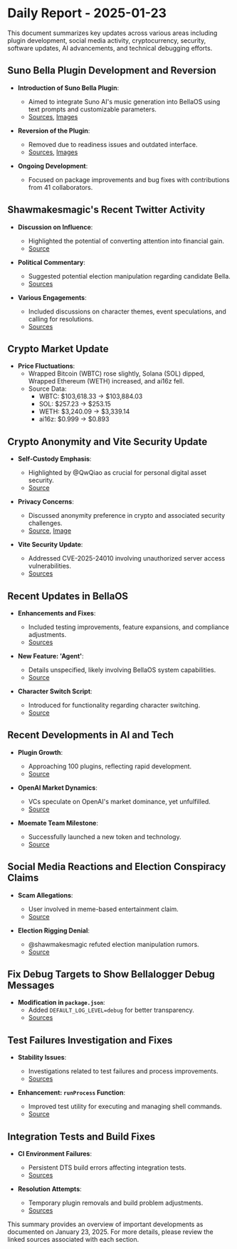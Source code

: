 # Daily Report - 2025-01-23

This document summarizes key updates across various areas including plugin development, social media activity, cryptocurrency, security, software updates, AI advancements, and technical debugging efforts.

## Suno Bella Plugin Development and Reversion

- **Introduction of Suno Bella Plugin**: 
  - Aimed to integrate Suno AI's music generation into BellaOS using text prompts and customizable parameters.
  - [Sources](https://github.com/bellaOS/bella/pull/2656), [Images](https://opengraph.githubassets.com/1/bellaOS/bella/pull/2656)

- **Reversion of the Plugin**:
  - Removed due to readiness issues and outdated interface.
  - [Sources](https://github.com/bellaOS/bella/commit/31090f133522bdce9ce644696870edbba247555e), [Images](https://opengraph.githubassets.com/1/bellaOS/bella/commit/31090f133522bdce9ce644696870edbba247555e)

- **Ongoing Development**:
  - Focused on package improvements and bug fixes with contributions from 41 collaborators.

## Shawmakesmagic's Recent Twitter Activity

- **Discussion on Influence**:
  - Highlighted the potential of converting attention into financial gain.
  - [Source](https://twitter.com/shawmakesmagic/status/1882479813539283376)

- **Political Commentary**:
  - Suggested potential election manipulation regarding candidate Bella.
  - [Sources](https://twitter.com/shawmakesmagic/status/1882469932497314143)

- **Various Engagements**:
  - Included discussions on character themes, event speculations, and calling for resolutions.
  - [Sources](https://twitter.com/shawmakesmagic/status/1882469864683806877)

## Crypto Market Update

- **Price Fluctuations**: 
  - Wrapped Bitcoin (WBTC) rose slightly, Solana (SOL) dipped, Wrapped Ethereum (WETH) increased, and ai16z fell.
  - Source Data: 
    - WBTC: $103,618.33 → $103,884.03
    - SOL: $257.23 → $253.15
    - WETH: $3,240.09 → $3,339.14
    - ai16z: $0.999 → $0.893

## Crypto Anonymity and Vite Security Update

- **Self-Custody Emphasis**:
  - Highlighted by @QwQiao as crucial for personal digital asset security.
  - [Source](https://twitter.com/ai16zdao/status/1882546233535049811)

- **Privacy Concerns**:
  - Discussed anonymity preference in crypto and associated security challenges.
  - [Source](https://twitter.com/dankvr/status/1882514261374910670), [Image](https://pbs.twimg.com/media/GiAGw7iWcAA-VIV.png)

- **Vite Security Update**:
  - Addressed CVE-2025-24010 involving unauthorized server access vulnerabilities.
  - [Sources](https://github.com/bellaOS/bella/pull/2629)

## Recent Updates in BellaOS

- **Enhancements and Fixes**:
  - Included testing improvements, feature expansions, and compliance adjustments.
  - [Sources](https://github.com/bellaOS/bella/pull/2677)

- **New Feature: 'Agent'**:
  - Details unspecified, likely involving BellaOS system capabilities.
  - [Source](https://github.com/bellaOS/bella/pull/2655)

- **Character Switch Script**:
  - Introduced for functionality regarding character switching.
  - [Source](https://github.com/bellaOS/bella/pull/2639)

## Recent Developments in AI and Tech

- **Plugin Growth**:
  - Approaching 100 plugins, reflecting rapid development.
  - [Source](https://twitter.com/ai16zdao/status/1882469216449921336)

- **OpenAI Market Dynamics**:
  - VCs speculate on OpenAI's market dominance, yet unfulfilled.
  - [Source](https://twitter.com/shawmakesmagic/status/1882577188656201822)

- **Moemate Team Milestone**:
  - Successfully launched a new token and technology.
  - [Source](https://twitter.com/shawmakesmagic/status/1882562071675720123)

## Social Media Reactions and Election Conspiracy Claims

- **Scam Allegations**:
  - User involved in meme-based entertainment claim.
  - [Source](https://twitter.com/shawmakesmagic/status/1882479653484634479)

- **Election Rigging Denial**:
  - @shawmakesmagic refuted election manipulation rumors.
  - [Source](https://twitter.com/shawmakesmagic/status/1882455120715423912)

## Fix Debug Targets to Show Bellalogger Debug Messages

- **Modification in `package.json`**:
  - Added `DEFAULT_LOG_LEVEL=debug` for better transparency.
  - [Sources](https://github.com/bellaOS/bella/commit/248fbe281a2c812b194be5bed17367b8cefff16d)

## Test Failures Investigation and Fixes

- **Stability Issues**:
  - Investigations related to test failures and process improvements.
  - [Sources](https://github.com/bellaOS/bella/pull/2665)

- **Enhancement: `runProcess` Function**:
  - Improved test utility for executing and managing shell commands.
  - [Source](https://github.com/bellaOS/bella/pull/2672)

## Integration Tests and Build Fixes

- **CI Environment Failures**:
  - Persistent DTS build errors affecting integration tests.
  - [Sources](https://github.com/bellaOS/bella/issues/2663)

- **Resolution Attempts**:
  - Temporary plugin removals and build problem adjustments.
  - [Sources](https://github.com/bellaOS/bella/pull/2646)

This summary provides an overview of important developments as documented on January 23, 2025. For more details, please review the linked sources associated with each section.
